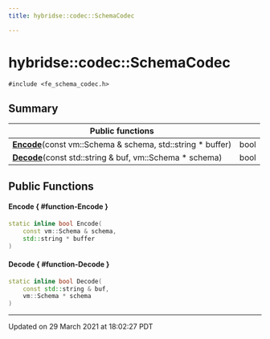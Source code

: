 ```yaml
---
title: hybridse::codec::SchemaCodec

---
```

# hybridse::codec::SchemaCodec



`#include <fe_schema_codec.h>`

## Summary


|  Public functions|            |
| -------------- | -------------- |
|**[Encode](/hybridse/usage/api/c++/Classes/classhybridse_1_1codec_1_1_schema_codec.md#function-encode)**(const vm::Schema & schema, std::string * buffer)| bool  |
|**[Decode](/hybridse/usage/api/c++/Classes/classhybridse_1_1codec_1_1_schema_codec.md#function-decode)**(const std::string & buf, vm::Schema * schema)| bool  |

## Public Functions

#### Encode { #function-Encode }

```cpp
static inline bool Encode(
    const vm::Schema & schema,
    std::string * buffer
)
```


#### Decode { #function-Decode }

```cpp
static inline bool Decode(
    const std::string & buf,
    vm::Schema * schema
)
```


-------------------------------

Updated on 29 March 2021 at 18:02:27 PDT
